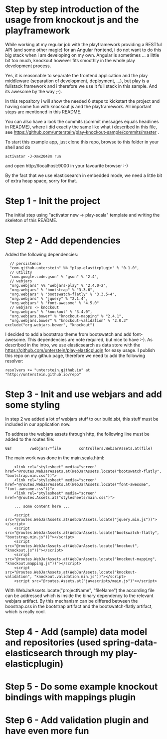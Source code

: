 # Step by step introduction of the usage from knockout js and the playframework

While working at my regular job with the playframework providing a RESTful API (and some other magic) for an Angular frontend, i do not want to do this big stack when i am developing on my own. Angular is sometimes ... a little bit too much, knockout however fits smoothly in the whole play development process.

Yes, it is reasonable to separate the frontend application and the play middleware (separation of development, deployment, ...), but play is a fullstack framework and i therefore we use it full stack in this sample. And its awesome by the way ;-).

In this repository i will show the needed 6 steps to kickstart the project and having some fun with knockout js and the playframework. All important steps are mentioned in this README.

You can also have a look the commits (commit messages equals headlines in README), where i did exactly the same like what i described in this file, see https://github.com/unterstein/play-knockout-sample/commits/master .

To start this example app, just clone this repo, browse to this folder in your shell and do

```
activator -J-Xmx2048m run
```

and open http://localhost:9000 in your favourite browser :-)

By the fact that we use elasticsearch in embedded mode, we need a little bit of extra heap space, sorry for that.


# Step 1 - Init the project

The initial step using "activator new -> play-scala" template and writing the skeleton of this README.


# Step 2 - Add dependencies

Added the following dependencies:

```
  // persistence
  "com.github.unterstein" %% "play-elasticplugin" % "0.1.0",
  // utility
  "com.google.code.gson" % "gson" % "2.4",
  // webjars
  "org.webjars" %% "webjars-play" % "2.4.0-2",
  "org.webjars" % "bootstrap" % "3.3.6",
  "org.webjars" % "bootswatch-flatly" % "3.3.5+4",
  "org.webjars" % "jquery" % "2.1.4",
  "org.webjars" % "font-awesome" % "4.5.0"
  // webjars -> knockout
  "org.webjars" % "knockout" % "3.4.0",
  "org.webjars.bower" % "knockout-mapping" % "2.4.1",
  "org.webjars.bower" % "knockout-validation" % "2.0.3" exclude("org.webjars.bower", "knockout")
```

I decided to add a bootstrap theme from bootswatch and add font-awesome. This dependencies are note required, but nice to have :-). As described in the intro, we use elasticsearch as data store with the https://github.com/unterstein/play-elasticplugin for easy usage. I publish this repo on my github page, therefore we need to add the following resolver:

```
resolvers += "unterstein.github.io" at "http://unterstein.github.io/repo"
```


# Step 3 - Init and use webjars and add some styling

In step 2 we added a lot of webjars stuff to our build.sbt, this stuff must be included in our application now.

To address the webjars assets through http, the following line must be added to the routes file:

```
GET        /webjars/*file        controllers.WebJarAssets.at(file)
```


The main work was done in the main.scala.html:

```
    <link rel="stylesheet" media="screen" href="@routes.WebJarAssets.at(WebJarAssets.locate("bootswatch-flatly", "bootstrap.min.css"))">
    <link rel="stylesheet" media="screen" href="@routes.WebJarAssets.at(WebJarAssets.locate("font-awesome", "font-awesome.css"))">
    <link rel="stylesheet" media="screen" href="@routes.Assets.at("stylesheets/main.css")">

    ... some content here ...

    <script src="@routes.WebJarAssets.at(WebJarAssets.locate("jquery.min.js"))"></script>
    <script src="@routes.WebJarAssets.at(WebJarAssets.locate("bootswatch-flatly", "bootstrap.min.js"))"></script>
    <script src="@routes.WebJarAssets.at(WebJarAssets.locate("knockout", "knockout.js"))"></script>
    <script src="@routes.WebJarAssets.at(WebJarAssets.locate("knockout-mapping", "knockout.mapping.js"))"></script>
    <script src="@routes.WebJarAssets.at(WebJarAssets.locate("knockout-validation", "knockout.validation.min.js"))"></script>
    <script src="@routes.Assets.at("javascripts/main.js")"></script>
```


With WebJarAssets.locate("projectName", "fileName") the according file can be addressed which is inside the binary dependency to the relevant webjars artifact.
By this mechanism can be differed between the boostrap.css in the bootstrap artifact and the bootswatch-flatly artifact, which is really cool.


# Step 4 - Add (sample) data model and repositories (used spring-data-elasticsearch through my play-elasticplugin)

# Step 5 - Do some example knockout bindings with mappings plugin

# Step 6 - Add validation plugin and have even more fun
